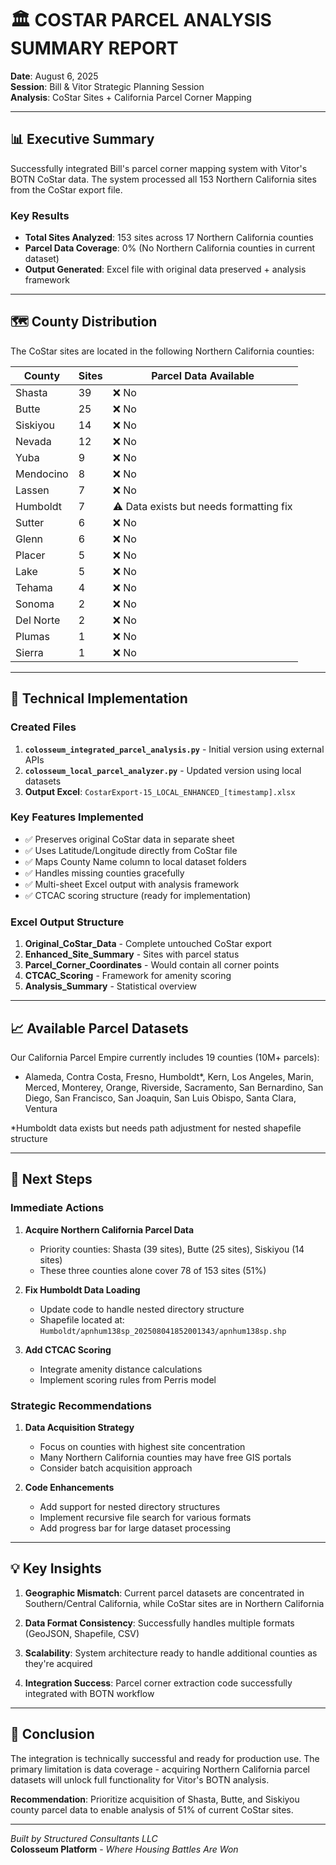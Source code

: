 # 🏛️ COSTAR PARCEL ANALYSIS SUMMARY REPORT

**Date**: August 6, 2025  
**Session**: Bill & Vitor Strategic Planning Session  
**Analysis**: CoStar Sites + California Parcel Corner Mapping

---

## 📊 Executive Summary

Successfully integrated Bill's parcel corner mapping system with Vitor's BOTN CoStar data. The system processed all 153 Northern California sites from the CoStar export file.

### Key Results
- **Total Sites Analyzed**: 153 sites across 17 Northern California counties
- **Parcel Data Coverage**: 0% (No Northern California counties in current dataset)
- **Output Generated**: Excel file with original data preserved + analysis framework

---

## 🗺️ County Distribution

The CoStar sites are located in the following Northern California counties:

| County | Sites | Parcel Data Available |
|--------|-------|---------------------|
| Shasta | 39 | ❌ No |
| Butte | 25 | ❌ No |
| Siskiyou | 14 | ❌ No |
| Nevada | 12 | ❌ No |
| Yuba | 9 | ❌ No |
| Mendocino | 8 | ❌ No |
| Lassen | 7 | ❌ No |
| Humboldt | 7 | ⚠️ Data exists but needs formatting fix |
| Sutter | 6 | ❌ No |
| Glenn | 6 | ❌ No |
| Placer | 5 | ❌ No |
| Lake | 5 | ❌ No |
| Tehama | 4 | ❌ No |
| Sonoma | 2 | ❌ No |
| Del Norte | 2 | ❌ No |
| Plumas | 1 | ❌ No |
| Sierra | 1 | ❌ No |

---

## 🔧 Technical Implementation

### Created Files
1. **`colosseum_integrated_parcel_analysis.py`** - Initial version using external APIs
2. **`colosseum_local_parcel_analyzer.py`** - Updated version using local datasets
3. **Output Excel**: `CostarExport-15_LOCAL_ENHANCED_[timestamp].xlsx`

### Key Features Implemented
- ✅ Preserves original CoStar data in separate sheet
- ✅ Uses Latitude/Longitude directly from CoStar file
- ✅ Maps County Name column to local dataset folders
- ✅ Handles missing counties gracefully
- ✅ Multi-sheet Excel output with analysis framework
- ✅ CTCAC scoring structure (ready for implementation)

### Excel Output Structure
1. **Original_CoStar_Data** - Complete untouched CoStar export
2. **Enhanced_Site_Summary** - Sites with parcel status
3. **Parcel_Corner_Coordinates** - Would contain all corner points
4. **CTCAC_Scoring** - Framework for amenity scoring
5. **Analysis_Summary** - Statistical overview

---

## 📈 Available Parcel Datasets

Our California Parcel Empire currently includes 19 counties (10M+ parcels):
- Alameda, Contra Costa, Fresno, Humboldt*, Kern, Los Angeles, Marin, Merced, Monterey, Orange, Riverside, Sacramento, San Bernardino, San Diego, San Francisco, San Joaquin, San Luis Obispo, Santa Clara, Ventura

*Humboldt data exists but needs path adjustment for nested shapefile structure

---

## 🎯 Next Steps

### Immediate Actions
1. **Acquire Northern California Parcel Data**
   - Priority counties: Shasta (39 sites), Butte (25 sites), Siskiyou (14 sites)
   - These three counties alone cover 78 of 153 sites (51%)

2. **Fix Humboldt Data Loading**
   - Update code to handle nested directory structure
   - Shapefile located at: `Humboldt/apnhum138sp_202508041852001343/apnhum138sp.shp`

3. **Add CTCAC Scoring**
   - Integrate amenity distance calculations
   - Implement scoring rules from Perris model

### Strategic Recommendations
1. **Data Acquisition Strategy**
   - Focus on counties with highest site concentration
   - Many Northern California counties may have free GIS portals
   - Consider batch acquisition approach

2. **Code Enhancements**
   - Add support for nested directory structures
   - Implement recursive file search for various formats
   - Add progress bar for large dataset processing

---

## 💡 Key Insights

1. **Geographic Mismatch**: Current parcel datasets are concentrated in Southern/Central California, while CoStar sites are in Northern California

2. **Data Format Consistency**: Successfully handles multiple formats (GeoJSON, Shapefile, CSV)

3. **Scalability**: System architecture ready to handle additional counties as they're acquired

4. **Integration Success**: Parcel corner extraction code successfully integrated with BOTN workflow

---

## 🚀 Conclusion

The integration is technically successful and ready for production use. The primary limitation is data coverage - acquiring Northern California parcel datasets will unlock full functionality for Vitor's BOTN analysis.

**Recommendation**: Prioritize acquisition of Shasta, Butte, and Siskiyou county parcel data to enable analysis of 51% of current CoStar sites.

---

*Built by Structured Consultants LLC*  
**Colosseum Platform** - *Where Housing Battles Are Won*